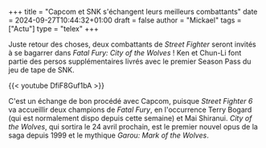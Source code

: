 +++
title = "Capcom et SNK s'échangent leurs meilleurs combattants"
date = 2024-09-27T10:44:32+01:00
draft = false
author = "Mickael"
tags = ["Actu"]
type = "telex"
+++ 

Juste retour des choses, deux combattants de *Street Fighter* seront invités à se bagarrer dans *Fatal Fury: City of the Wolves* ! Ken et Chun-Li font partie des persos supplémentaires livrés avec le premier Season Pass du jeu de tape de SNK.

{{< youtube DfiF8Guf1bA >}} 

C'est un échange de bon procédé avec Capcom, puisque *Street Fighter 6* va accueillir deux champions de *Fatal Fury*, en l'occurrence Terry Bogard (qui est normalement dispo depuis cette semaine) et Mai Shiranui. *City of the Wolves*, qui sortira le 24 avril prochain, est le premier nouvel opus de la saga depuis 1999 et le mythique *Garou: Mark of the Wolves*.